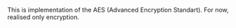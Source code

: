 This is implementation of the AES (Advanced Encryption Standart).
For now, realised only encryption.

